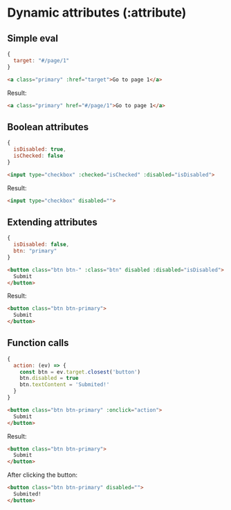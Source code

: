 # Dynamic attributes (:attribute)
## Simple eval
```js
{
  target: "#/page/1"
}
```
```html
<a class="primary" :href="target">Go to page 1</a>
```
Result:
```html
<a class="primary" href="#/page/1">Go to page 1</a>
```

## Boolean attributes
```js
{
  isDisabled: true,
  isChecked: false
}
```
```html
<input type="checkbox" :checked="isChecked" :disabled="isDisabled">
```
Result:
```html
<input type="checkbox" disabled="">
```

## Extending attributes
```js
{
  isDisabled: false,
  btn: "primary"
}
```
```html
<button class="btn btn-" :class="btn" disabled :disabled="isDisabled">
  Submit
</button>
```
Result:
```html
<button class="btn btn-primary">
  Submit
</button>
```

## Function calls 
```js
{
  action: (ev) => {
    const btn = ev.target.closest('button')
    btn.disabled = true
    btn.textContent = 'Submited!'
  }
}
```
```html
<button class="btn btn-primary" :onclick="action">
  Submit
</button>
```

Result:
```html
<button class="btn btn-primary">
  Submit
</button>
```

After clicking the button:
```html
<button class="btn btn-primary" disabled="">
  Submited!
</button>
```
